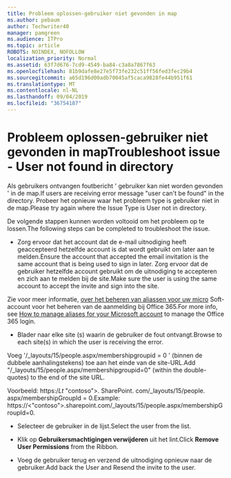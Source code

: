 ```yaml
---
title: Probleem oplossen-gebruiker niet gevonden in map
ms.author: pebaum
author: Techwriter40
manager: pamgreen
ms.audience: ITPro
ms.topic: article
ROBOTS: NOINDEX, NOFOLLOW
localization_priority: Normal
ms.assetid: 63f7d676-7cd9-4549-ba84-c3a8a7867f63
ms.openlocfilehash: 81b9dafe8e27e5f73fe232c51ff56fed3fec29b4
ms.sourcegitcommit: a65d196d00adb70045af5caca9828fe44b951f61
ms.translationtype: MT
ms.contentlocale: nl-NL
ms.lasthandoff: 09/04/2019
ms.locfileid: "36754187"
---
```

# <a name="troubleshoot-issue---user-not-found-in-directory"></a><span data-ttu-id="ae04b-102">Probleem oplossen-gebruiker niet gevonden in map</span><span class="sxs-lookup"><span data-stu-id="ae04b-102">Troubleshoot issue - User not found in directory</span></span>

<span data-ttu-id="ae04b-103">Als gebruikers ontvangen foutbericht ' gebruiker kan niet worden gevonden ' in de map.</span><span class="sxs-lookup"><span data-stu-id="ae04b-103">If users are receiving error message "user can't be found" in the directory.</span></span> <span data-ttu-id="ae04b-104">Probeer het opnieuw waar het probleem type is gebruiker niet in de map.</span><span class="sxs-lookup"><span data-stu-id="ae04b-104">Please try again where the Issue Type is User not in directory.</span></span>

<span data-ttu-id="ae04b-105">De volgende stappen kunnen worden voltooid om het probleem op te lossen.</span><span class="sxs-lookup"><span data-stu-id="ae04b-105">The following steps can be completed to troubleshoot the issue.</span></span>

- <span data-ttu-id="ae04b-106">Zorg ervoor dat het account dat de e-mail uitnodiging heeft geaccepteerd hetzelfde account is dat wordt gebruikt om later aan te melden.</span><span class="sxs-lookup"><span data-stu-id="ae04b-106">Ensure the account that accepted the email invitation is the same account that is being used to sign in later.</span></span> <span data-ttu-id="ae04b-107">Zorg ervoor dat de gebruiker hetzelfde account gebruikt om de uitnodiging te accepteren en zich aan te melden bij de site.</span><span class="sxs-lookup"><span data-stu-id="ae04b-107">Make sure the user is using the same account to accept the invite and sign into the site.</span></span> 

<span data-ttu-id="ae04b-108">Zie voor meer informatie, [over het beheren van aliassen voor uw micro</a> Soft-account voor het beheren van de aanmelding bij Office 365](https://support.microsoft.com/help/12407/microsoft-account-how-to-manage-aliases).</span><span class="sxs-lookup"><span data-stu-id="ae04b-108">For more info, see [How to manage aliases for your Microsoft account</a> to manage the Office 365 login](https://support.microsoft.com/help/12407/microsoft-account-how-to-manage-aliases).</span></span> 

- <span data-ttu-id="ae04b-109">Blader naar elke site (s) waarin de gebruiker de fout ontvangt.</span><span class="sxs-lookup"><span data-stu-id="ae04b-109">Browse to each site(s) in which the user is receiving the error.</span></span> 

<span data-ttu-id="ae04b-110">Voeg '/_layouts/15/people.aspx/membershipgroupid = 0 ' (binnen de dubbele aanhalingstekens) toe aan het einde van de site-URL.</span><span class="sxs-lookup"><span data-stu-id="ae04b-110">Add "/_layouts/15/people.aspx/membershipgroupid=0" (within the double-quotes) to the end of the site URL.</span></span> 

<span data-ttu-id="ae04b-111">Voorbeeld: https:/_Lt_ "contoso">. SharePoint. com/_layouts/15/people. aspx/membershipGroupId = 0.</span><span class="sxs-lookup"><span data-stu-id="ae04b-111">Example: https://<"contoso">.sharepoint.com/_layouts/15/people.aspx/membershipGroupId=0.</span></span>

- <span data-ttu-id="ae04b-112">Selecteer de gebruiker in de lijst.</span><span class="sxs-lookup"><span data-stu-id="ae04b-112">Select the user from the list.</span></span>

- <span data-ttu-id="ae04b-113">Klik op **Gebruikersmachtigingen verwijderen** uit het lint.</span><span class="sxs-lookup"><span data-stu-id="ae04b-113">Click **Remove User Permissions** from the Ribbon.</span></span> 
-  <span data-ttu-id="ae04b-114">Voeg de gebruiker terug en verzend de uitnodiging opnieuw naar de gebruiker.</span><span class="sxs-lookup"><span data-stu-id="ae04b-114">Add back the User and Resend the invite to the user.</span></span>

